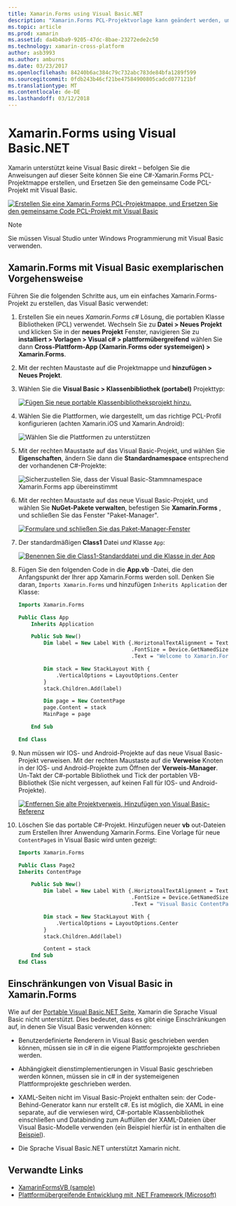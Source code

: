 ```yaml
---
title: Xamarin.Forms using Visual Basic.NET
description: "Xamarin.Forms PCL-Projektvorlage kann geändert werden, um die Visual Basic für die Hauptassembly, ermöglicht Ihnen das Erstellen von plattformübergreifenden mobilen apps mithilfe von VB.NET effektiv verwenden."
ms.topic: article
ms.prod: xamarin
ms.assetid: da4b4ba9-9205-47dc-8bae-23272ede2c50
ms.technology: xamarin-cross-platform
author: asb3993
ms.author: amburns
ms.date: 03/23/2017
ms.openlocfilehash: 84240b6ac384c79c732abc783de84bfa1289f599
ms.sourcegitcommit: 0fdb243b46cf21be47584900805cadcd077121bf
ms.translationtype: MT
ms.contentlocale: de-DE
ms.lasthandoff: 03/12/2018
---
```

# <a name="xamarinforms-using-visual-basicnet"></a>Xamarin.Forms using Visual Basic.NET

Xamarin unterstützt keine Visual Basic direkt – befolgen Sie die Anweisungen auf dieser Seite können Sie eine C#-Xamarin.Forms PCL-Projektmappe erstellen, und Ersetzen Sie den gemeinsame Code PCL-Projekt mit Visual Basic.

[![](xamarin-forms-images/hero-sml.png "Erstellen Sie eine Xamarin.Forms PCL-Projektmappe, und Ersetzen Sie den gemeinsame Code PCL-Projekt mit Visual Basic")](xamarin-forms-images/hero.png#lightbox)

> [!NOTE]
> Sie müssen Visual Studio unter Windows Programmierung mit Visual Basic verwenden.

## <a name="xamarinforms-with-visual-basic-walkthrough"></a>Xamarin.Forms mit Visual Basic exemplarischen Vorgehensweise

Führen Sie die folgenden Schritte aus, um ein einfaches Xamarin.Forms-Projekt zu erstellen, das Visual Basic verwendet:

1. Erstellen Sie ein neues *Xamarin.Forms c#* Lösung, die portablen Klasse Bibliotheken (PCL) verwendet.
Wechseln Sie zu **Datei > Neues Projekt** und klicken Sie in der **neues Projekt** Fenster, navigieren Sie zu **installiert > Vorlagen > Visual c# > plattformübergreifend** wählen Sie dann  **Cross-Plattform-App (Xamarin.Forms oder systemeigen) > Xamarin.Forms**.

2. Mit der rechten Maustaste auf die Projektmappe und **hinzufügen > Neues Projekt**.

3. Wählen Sie die **Visual Basic > Klassenbibliothek (portabel)** Projekttyp:

   [![](xamarin-forms-images/add-vb-2-sml.png "Fügen Sie neue portable Klassenbibliotheksprojekt hinzu.")](xamarin-forms-images/add-vb-2.png#lightbox)

4. Wählen Sie die Plattformen, wie dargestellt, um das richtige PCL-Profil konfigurieren (achten Xamarin.iOS und Xamarin.Android):

   ![](xamarin-forms-images/add-vb-3-sml.png "Wählen Sie die Plattformen zu unterstützen")

5. Mit der rechten Maustaste auf das Visual Basic-Projekt, und wählen Sie **Eigenschaften**, ändern Sie dann die **Standardnamespace** entsprechend der vorhandenen C#-Projekte:

   ![](xamarin-forms-images/add-vb-4s-sml.png "Sicherzustellen Sie, dass der Visual Basic-Stammnamespace Xamarin.Forms app übereinstimmt")

6. Mit der rechten Maustaste auf das neue Visual Basic-Projekt, und wählen Sie **NuGet-Pakete verwalten**, befestigen Sie **Xamarin.Forms** , und schließen Sie das Fenster "Paket-Manager".

   [![](xamarin-forms-images/add-vb-4-sml.png "Formulare und schließen Sie das Paket-Manager-Fenster")](xamarin-forms-images/add-vb-4.png#lightbox)

7. Der standardmäßigen **Class1** Datei *und* Klasse `App`:

   [![](xamarin-forms-images/add-vb-5-sml.png "Benennen Sie die Class1-Standarddatei und die Klasse in der App")](xamarin-forms-images/add-vb-5.png#lightbox)

8. Fügen Sie den folgenden Code in die **App.vb** -Datei, die den Anfangspunkt der Ihrer app Xamarin.Forms werden soll. Denken Sie daran, `Imports Xamarin.Forms` und hinzufügen `Inherits Application` der Klasse:

    ```vb 
    Imports Xamarin.Forms

    Public Class App
        Inherits Application

        Public Sub New()
            Dim label = New Label With {.HoriztonalTextAlignment = TextAlignment.Center,
                                        .FontSize = Device.GetNamedSize(NamedSize.Medium, GetType(Label)),
                                        .Text = "Welcome to Xamarin.Forms with Visual Basic.NET"}

            Dim stack = New StackLayout With {
                .VerticalOptions = LayoutOptions.Center
            }
            stack.Children.Add(label)

            Dim page = New ContentPage
            page.Content = stack
            MainPage = page

        End Sub

    End Class
    ```

9. Nun müssen wir IOS- und Android-Projekte auf das neue Visual Basic-Projekt verweisen.
Mit der rechten Maustaste auf die **Verweise** Knoten in der IOS- und Android-Projekte zum Öffnen der **Verweis-Manager**. Un-Takt der C#-portable Bibliothek und Tick der portablen VB-Bibliothek (Sie nicht vergessen, auf keinen Fall für IOS- und Android-Projekte).

   [![](xamarin-forms-images/add-vb-8-sml.png "Entfernen Sie alte Projektverweis, Hinzufügen von Visual Basic-Referenz")](xamarin-forms-images/add-vb-8.png#lightbox)

10. Löschen Sie das portable C#-Projekt. Hinzufügen neuer **vb** out-Dateien zum Erstellen Ihrer Anwendung Xamarin.Forms. Eine Vorlage für neue `ContentPage`s in Visual Basic wird unten gezeigt:

    ```vb
    Imports Xamarin.Forms

    Public Class Page2
    Inherits ContentPage

        Public Sub New()
            Dim label = New Label With {.HoriztonalTextAlignment = TextAlignment.Center,
                                        .FontSize = Device.GetNamedSize(NamedSize.Medium, GetType(Label)),
                                        .Text = "Visual Basic ContentPage"}

            Dim stack = New StackLayout With {
                .VerticalOptions = LayoutOptions.Center
            }
            stack.Children.Add(label)

            Content = stack
        End Sub
    End Class
    ```

## <a name="limitations-of-visual-basic-in-xamarinforms"></a>Einschränkungen von Visual Basic in Xamarin.Forms

Wie auf der [Portable Visual Basic.NET Seite](~/cross-platform/platform/visual-basic/index.md), Xamarin die Sprache Visual Basic nicht unterstützt. Dies bedeutet, dass es gibt einige Einschränkungen auf, in denen Sie Visual Basic verwenden können:

 - Benutzerdefinierte Renderern in Visual Basic geschrieben werden können, müssen sie in c# in die eigene Plattformprojekte geschrieben werden.

 - Abhängigkeit dienstimplementierungen in Visual Basic geschrieben werden können, müssen sie in c# in der systemeigenen Plattformprojekte geschrieben werden.

 - XAML-Seiten nicht im Visual Basic-Projekt enthalten sein: der Code-Behind-Generator kann nur erstellt c#. Es ist möglich, die XAML in eine separate, auf die verwiesen wird, C#-portable Klassenbibliothek einschließen und Databinding zum Auffüllen der XAML-Dateien über Visual Basic-Modelle verwenden (ein Beispiel hierfür ist in enthalten die [Beispiel](https://github.com/xamarin/mobile-samples/tree/master/VisualBasic/XamarinFormsVB/XamlPages)).

 - Die Sprache Visual Basic.NET unterstützt Xamarin nicht.

## <a name="related-links"></a>Verwandte Links

- [XamarinFormsVB (sample)](https://github.com/xamarin/mobile-samples/tree/master/VisualBasic/XamarinFormsVB)
- [Plattformübergreifende Entwicklung mit .NET Framework (Microsoft)](http://msdn.microsoft.com/en-us/library/gg597391(v=vs.110).aspx)
